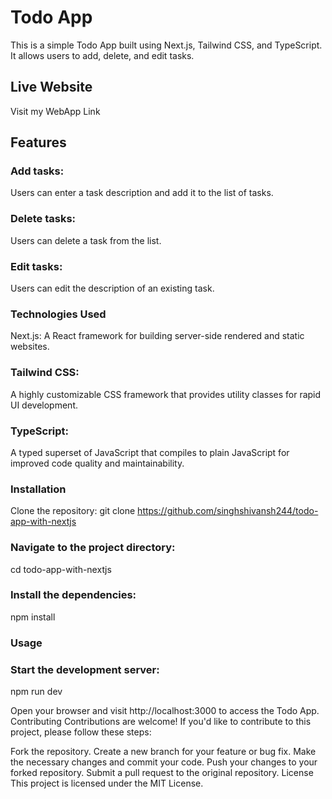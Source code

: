 # Todo App
This is a simple Todo App built using Next.js, Tailwind CSS, and TypeScript. It allows users to add, delete, and edit tasks.

## Live Website

Visit my WebApp <a src="https://todo-app-with-nextjs.vercel.app/">Link</a>

## Features
### Add tasks: 
Users can enter a task description and add it to the list of tasks.
### Delete tasks: 
Users can delete a task from the list.
### Edit tasks: 
Users can edit the description of an existing task.
### Technologies Used
Next.js: A React framework for building server-side rendered and static websites.
### Tailwind CSS: 
A highly customizable CSS framework that provides utility classes for rapid UI development.
### TypeScript: 
A typed superset of JavaScript that compiles to plain JavaScript for improved code quality and maintainability.
### Installation
Clone the repository:
git clone https://github.com/singhshivansh244/todo-app-with-nextjs
### Navigate to the project directory:
cd todo-app-with-nextjs
### Install the dependencies:
npm install
### Usage
### Start the development server:
npm run dev

Open your browser and visit http://localhost:3000 to access the Todo App.
Contributing
Contributions are welcome! If you'd like to contribute to this project, please follow these steps:

Fork the repository.
Create a new branch for your feature or bug fix.
Make the necessary changes and commit your code.
Push your changes to your forked repository.
Submit a pull request to the original repository.
License
This project is licensed under the MIT License.
